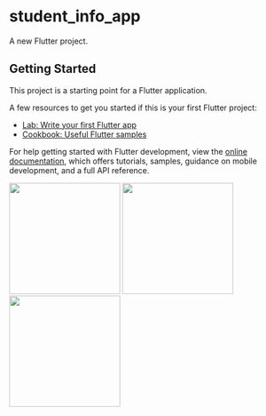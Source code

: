 # student_info_app

A new Flutter project.

## Getting Started

This project is a starting point for a Flutter application.

A few resources to get you started if this is your first Flutter project:

- [Lab: Write your first Flutter app](https://docs.flutter.dev/get-started/codelab)
- [Cookbook: Useful Flutter samples](https://docs.flutter.dev/cookbook)

For help getting started with Flutter development, view the
[online documentation](https://docs.flutter.dev/), which offers tutorials,
samples, guidance on mobile development, and a full API reference.
<p>
  <img src="https://github.com/nikunj150/student_info_app/assets/141740390/22029fdf-10e3-4810-ba07-73f3e4a57fa0"height=200>
  <img src="https://github.com/nikunj150/student_info_app/assets/141740390/b478dc13-6731-4e5b-9056-2be72bfee4da"height=200>
  <img src="https://github.com/nikunj150/student_info_app/assets/141740390/a3b5ac12-7c45-40fb-a328-60611a11c1a5"height=200>
</p>
